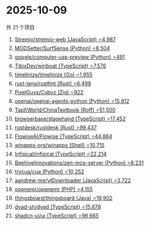 # 2025-10-09

共 21 个项目

<!-- BEGIN GITHUB -->
<!-- 最后更新时间 2025-10-09 23:26:17 +0800 -->
1. [Stremio/stremio-web (JavaScript) ⭐4,987](https://github.com/Stremio/stremio-web)
1. [MODSetter/SurfSense (Python) ⭐8,504](https://github.com/MODSetter/SurfSense)
1. [google/computer-use-preview (Python) ⭐491](https://github.com/google/computer-use-preview)
1. [TibixDev/winboat (TypeScript) ⭐7,576](https://github.com/TibixDev/winboat)
1. [timelinize/timelinize (Go) ⭐1,955](https://github.com/timelinize/timelinize)
1. [rust-lang/rustfmt (Rust) ⭐6,498](https://github.com/rust-lang/rustfmt)
1. [PixelGuys/Cubyz (Zig) ⭐922](https://github.com/PixelGuys/Cubyz)
1. [openai/openai-agents-python (Python) ⭐15,812](https://github.com/openai/openai-agents-python)
1. [TapXWorld/ChinaTextbook (Roff) ⭐51,500](https://github.com/TapXWorld/ChinaTextbook)
1. [browserbase/stagehand (TypeScript) ⭐17,452](https://github.com/browserbase/stagehand)
1. [rustdesk/rustdesk (Rust) ⭐99,437](https://github.com/rustdesk/rustdesk)
1. [FlowiseAI/Flowise (TypeScript) ⭐44,884](https://github.com/FlowiseAI/Flowise)
1. [winapps-org/winapps (Shell) ⭐10,715](https://github.com/winapps-org/winapps)
1. [Infisical/infisical (TypeScript) ⭐22,214](https://github.com/Infisical/infisical)
1. [BeehiveInnovations/zen-mcp-server (Python) ⭐8,231](https://github.com/BeehiveInnovations/zen-mcp-server)
1. [trycua/cua (Python) ⭐10,252](https://github.com/trycua/cua)
1. [aandrew-me/ytDownloader (JavaScript) ⭐3,722](https://github.com/aandrew-me/ytDownloader)
1. [openemr/openemr (PHP) ⭐4,155](https://github.com/openemr/openemr)
1. [thingsboard/thingsboard (Java) ⭐19,902](https://github.com/thingsboard/thingsboard)
1. [dyad-sh/dyad (TypeScript) ⭐15,678](https://github.com/dyad-sh/dyad)
1. [shadcn-ui/ui (TypeScript) ⭐96,665](https://github.com/shadcn-ui/ui)
<!-- END GITHUB -->